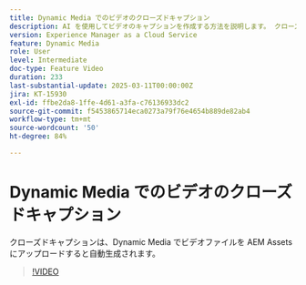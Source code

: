 ```yaml
---
title: Dynamic Media でのビデオのクローズドキャプション
description: AI を使用してビデオのキャプションを作成する方法を説明します。 クローズドキャプションは、ビデオファイルが Dynamic Media にアップロードされると自動生成されます。
version: Experience Manager as a Cloud Service
feature: Dynamic Media
role: User
level: Intermediate
doc-type: Feature Video
duration: 233
last-substantial-update: 2025-03-11T00:00:00Z
jira: KT-15930
exl-id: ffbe2da8-1ffe-4d61-a3fa-c76136933dc2
source-git-commit: f5453865714eca0273a79f76e4654b889de82ab4
workflow-type: tm+mt
source-wordcount: '50'
ht-degree: 84%

---
```


# Dynamic Media でのビデオのクローズドキャプション

クローズドキャプションは、Dynamic Media でビデオファイルを AEM Assets にアップロードすると自動生成されます。

>[!VIDEO](https://video.tv.adobe.com/v/3432627/?learn=on)
